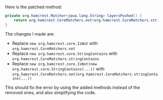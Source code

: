 Here is the patched method:

```java
private org.hamcrest.Matcher<java.lang.String> layersPushed() {
    return org.hamcrest.CoreMatchers.not(org.hamcrest.CoreMatchers.stringContains(String.format("%s: Pushed", this.image.layer())));
}
```

The changes I made are:

* Replace `new org.hamcrest.core.IsNot` with `org.hamcrest.CoreMatchers.not`
* Replace `new org.hamcrest.core.StringContains` with `org.hamcrest.CoreMatchers.stringContains`
* Replace `new org.hamcrest.core.IsNot(new org.hamcrest.core.StringContains(...))` with `org.hamcrest.CoreMatchers.not(org.hamcrest.CoreMatchers.stringContains(...))`

This should fix the error by using the added methods instead of the removed ones, and also simplifying the code.